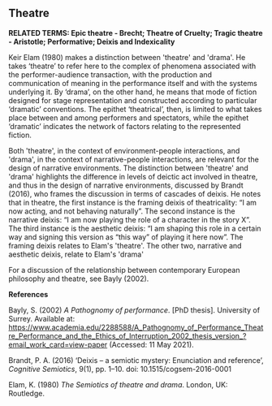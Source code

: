 ## Theatre

**RELATED TERMS: Epic theatre - Brecht; Theatre of Cruelty; Tragic theatre - Aristotle; Performative; Deixis and Indexicality**

Keir Elam (1980) makes a distinction between 'theatre' and 'drama'. He takes ‘theatre’ to refer here to the complex of phenomena associated with the performer-audience transaction, with the production and communication of meaning in the performance itself and with the systems underlying it. By ‘drama’, on the other hand, he means that mode of fiction designed for stage representation and constructed according to particular ‘dramatic’ conventions. The epithet ‘theatrical’, then, is limited to what takes place between and among performers and spectators, while the epithet ‘dramatic’ indicates the network of factors relating to the represented fiction.

Both 'theatre', in the context of environment-people interactions, and 'drama', in the context of narrative-people interactions, are relevant for the design of narrative environments. The distinction between 'theatre' and 'drama' highlights the difference in levels of deictic act involved in theatre, and thus in the design of narrative environments, discussed by Brandt (2016), who frames the discussion in terms of cascades of deixis. He notes that in theatre, the first instance is the framing deixis of theatricality: “I am now acting, and not behaving naturally”. The second instance is the narrative deixis: “I am now playing the role of a character in the story X”. The third instance is the aesthetic deixis: “I am shaping this role in a certain way and signing this version as “this way” of playing it here now”. The framing deixis relates to Elam's 'theatre'. The other two, narrative and aesthetic deixis, relate to Elam's 'drama'

For a discussion of the relationship between contemporary European philosophy and theatre, see Bayly (2002).

**References**

Bayly, S. (2002) _A Pathognomy of performance_. [PhD thesis]. University of Surrey. Available at: https://www.academia.edu/2288588/A_Pathognomy_of_Performance_Theatre_Performance_and_the_Ethics_of_Interruption_2002_thesis_version_?email_work_card=view-paper (Accessed: 11 May 2021).

Brandt, P. A. (2016) ‘Deixis – a semiotic mystery: Enunciation and reference’, _Cognitive Semiotics_, 9(1), pp. 1–10. doi: 10.1515/cogsem-2016-0001

Elam, K. (1980) _The Semiotics of theatre and drama_. London, UK: Routledge.

